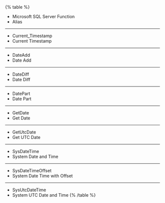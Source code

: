 {% table %}
* Microsoft SQL Server Function
* Alias
---
* Current_Timestamp
* Current Timestamp
---
* DateAdd
* Date Add
---
* DateDiff
* Date Diff
---
* DatePart
* Date Part
---
* GetDate
* Get Date
---
* GetUtcDate
* Get UTC Date
---
* SysDateTime
* System Date and Time
---
* SysDateTimeOffset
* System Date Time with Offset
---
* SysUtcDateTime
* System UTC Date and Time
{% /table %}